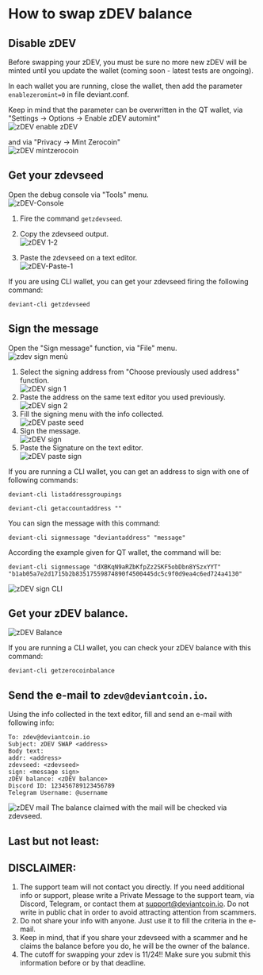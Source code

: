 # How to swap zDEV balance
## Disable zDEV
Before swapping your zDEV, you must be sure no more new zDEV will be minted until you update the wallet (coming soon - latest tests are ongoing).<br />

In each wallet you are running, close the wallet, then add the parameter <br />
```enablezeromint=0``` in file deviant.conf.<br />

Keep in mind that the parameter can be overwritten in the QT wallet, via "Settings -> Options -> Enable zDEV automint"<br />
![zDEV enable zDEV](/images/zdev-enable-zdev.png)

and via "Privacy -> Mint Zerocoin"<br />
![zDEV mintzerocoin](/images/zdev-mint-zdev.png)

## Get your zdevseed
Open the debug console via "Tools" menu.<br />
![zDEV-Console](/images/zdev-debug-console.png)
1. Fire the command `getzdevseed`. <br />
2. Copy the zdevseed output. <br />
![zDEV 1-2](/images/zdev-get-1-2.png)

3. Paste the zdevseed on a text editor. <br />
![zDEV-Paste-1](/images/zdev-paste-notepad1.png)

If you are using CLI wallet, you can get your zdevseed firing the following command:<br />
```
deviant-cli getzdevseed
```

## Sign the message
Open the "Sign message" function, via "File" menu.<br />
![zdev sign menù](/images/zdev-sign-menu.png)

1. Select the signing address from "Choose previously used address" function.<br />
![zDEV sign 1](/images/zdev-sign-addr.png)
2. Paste the address on the same text editor you used previously.<br />
![zDEV sign 2](/images/zdev-paste-addr.png)
3. Fill the signing menu with the info collected.<br />
![zDEV paste seed](/images/zdev-paste-zdevseed.png)
4. Sign the message.<br />
![zDEV sign](/images/zdev-sign-message.png)
5. Paste the Signature on the text editor.<br />
![zDEV paste sign](/images/zDEV-paste-sign.png)

If you are running a CLI wallet, you can get an address to sign with one of following commands:<br />
```
deviant-cli listaddressgroupings
```
```
deviant-cli getaccountaddress ""
```

You can sign the message with this command:<br />
```
deviant-cli signmessage "deviantaddress" "message"
```
According the example given for QT wallet, the command will be: <br />
```
deviant-cli signmessage "dXBKqN9aRZbKfpZz2SKF5obDbn8YSzxYYT" "b1ab05a7e2d1715b2b83517559874890f4500445dc5c9f0d9ea4c6ed724a4130"
```
![zDEV sign CLI](/images/zdev-sign-cli.png)



## Get your zDEV balance.<br />
![zDEV Balance](/images/zDEV-balance.png)

If you are running a CLI wallet, you can check your zDEV balance with this command:<br />
```
deviant-cli getzerocoinbalance
```

## Send the e-mail to `zdev@deviantcoin.io`.<br />
Using the info collected in the text editor, fill and send an e-mail with following info:<br />
```
To: zdev@deviantcoin.io
Subject: zDEV SWAP <address>
Body text:
addr: <address>
zdevseed: <zdevseed>
sign: <message sign>
zDEV balance: <zDEV balance>
Discord ID: 123456789123456789
Telegram Username: @username
```
![zDEV mail](/images/zDEV-mail.png)
The balance claimed with the mail will be checked via zdevseed.

## Last but not least:

## DISCLAIMER:

1. The support team will not contact you directly. If you need additional info or support, please write a Private Message to the support team, via Discord, Telegram, or contact them at support@deviantcoin.io. Do not write in public chat in order to avoid attracting attention from scammers.
2. Do not share your info with anyone. Just use it to fill the criteria in the e-mail.
3. Keep in mind, that if you share your zdevseed with a scammer and he claims the balance before you do, he will be the owner of the balance. 
4. The cutoff for swapping your zdev is 11/24!! Make sure you submit this information before or by that deadline.


